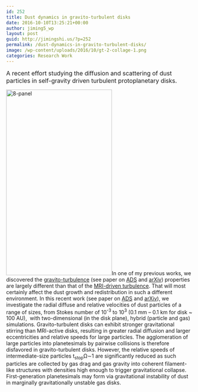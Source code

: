 ```yaml
---
id: 252
title: Dust dynamics in gravito-turbulent disks
date: 2016-10-10T13:25:21+00:00
author: jiming5_wp
layout: post
guid: http://jimingshi.us/?p=252
permalink: /dust-dynamics-in-gravito-turbulent-disks/
image: /wp-content/uploads/2016/10/gt-2-collage-1.png
categories: Research Work
---
```

<span style="font-size: 12pt;">A recent effort studying the diffusion and scattering of dust particles in self-gravity driven turbulent protoplanetary disks. </span>

<span style="font-size: 12pt;"><!--more-->

<img class=" wp-image-254 alignleft" src="http://jimingshi.us/wp-content/uploads/2016/10/8-panel-1-171x300.png" alt="8-panel" width="286" height="501" srcset="http://jimingshi.us/wp-content/uploads/2016/10/8-panel-1-171x300.png 171w, http://jimingshi.us/wp-content/uploads/2016/10/8-panel-1-585x1024.png 585w, http://jimingshi.us/wp-content/uploads/2016/10/8-panel-1.png 600w" sizes="(max-width: 286px) 100vw, 286px" />In one of my previous works, we discovered the <a href="http://jimingshi.us/main-page/research/ppd/#gt">gravito-turbulence</a> (see paper on <a href="http://adsabs.harvard.edu/abs/2014ApJ...789...34S">ADS</a> and <a href="https://arxiv.org/abs/1405.3291">arXiv</a>) properties are largely different than that of the <a href="http://jimingshi.us/main-page/research/mri">MRI-driven turbulence</a>. That will most certainly affect the dust growth and redistribution in such a different environment. In this recent work (see paper on <a href="http://adsabs.harvard.edu/abs/2016MNRAS.459..982S">ADS</a> and <a href="https://arxiv.org/abs/1603.06575">arXiv</a>), we investigate the radial diffuse and relative velocities of dust particles of a range of sizes, from Stokes number of 10<sup>-3</sup> to 10<sup>3</sup> (0.1 mm &#8211; 0.1 km for disk ~ 100 AU),  with two-dimensional (in the disk plane), hybrid (particle and gas) simulations. Gravito-turbulent disks can exhibit stronger gravitational stirring than MRI-active disks, resulting in greater radial diffusion and larger eccentricities and relative speeds for large particles. The agglomeration of large particles into planetesimals by pairwise collisions is therefore disfavored in gravito-turbulent disks. However, the relative speeds of intermediate-size particles <span id="MathJax-Element-3-Frame" class="MathJax" tabindex="0"><span id="MathJax-Span-17" class="math"><span id="MathJax-Span-18" class="mrow"><span id="MathJax-Span-19" class="msubsup"><span id="MathJax-Span-20" class="mi">t</span><sub><span id="MathJax-Span-21" class="texatom"><span id="MathJax-Span-22" class="mrow"><span id="MathJax-Span-23" class="mi">s</span><span id="MathJax-Span-24" class="mi">t</span><span id="MathJax-Span-25" class="mi">o</span><span id="MathJax-Span-26" class="mi">p</span></span></span></sub></span><span id="MathJax-Span-27" class="mi">Ω</span><span id="MathJax-Span-28" class="mo">∼</span><span id="MathJax-Span-29" class="mn">1</span></span></span></span> are significantly reduced as such particles are collected by gas drag and gas gravity into coherent filament-like structures with densities high enough to trigger gravitational collapse. First-generation planetesimals may form via gravitational instability of dust in marginally gravitationally unstable gas disks.</span>
